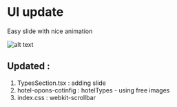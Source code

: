 # UI update
 Easy slide with nice animation

![alt text](https://res.cloudinary.com/djmemzuxc/image/upload/v1706364980/cjtrvrrx4bp92aayliae.gif)

## Updated  :

1. TypesSection.tsx : adding slide 
2. hotel-opons-cotinfig : hotelTypes - using free images
3.  index.css : webkit-scrollbar
